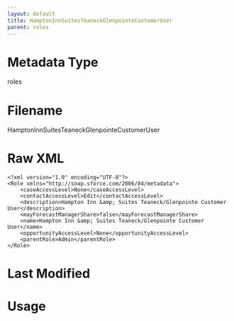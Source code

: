 ```yaml
---
layout: default
title: HamptonInnSuitesTeaneckGlenpointeCustomerUser
parent: roles
---
```

# Metadata Type
roles


# Filename 
HamptonInnSuitesTeaneckGlenpointeCustomerUser


# Raw XML
```
<?xml version="1.0" encoding="UTF-8"?>
<Role xmlns="http://soap.sforce.com/2006/04/metadata">
    <caseAccessLevel>None</caseAccessLevel>
    <contactAccessLevel>Edit</contactAccessLevel>
    <description>Hampton Inn &amp; Suites Teaneck/Glenpointe Customer User</description>
    <mayForecastManagerShare>false</mayForecastManagerShare>
    <name>Hampton Inn &amp; Suites Teaneck/Glenpointe Customer User</name>
    <opportunityAccessLevel>None</opportunityAccessLevel>
    <parentRole>Admin</parentRole>
</Role>
```


# Last Modified


# Usage
